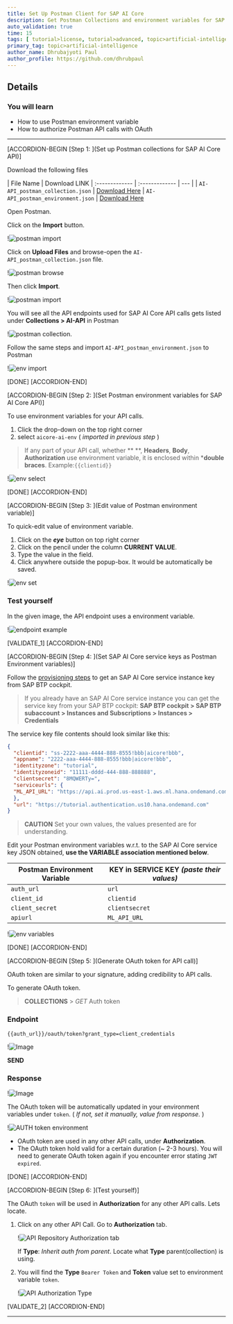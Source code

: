 ```yaml
---
title: Set Up Postman Client for SAP AI Core
description: Get Postman Collections and environment variables for SAP AI Core. Learn to generate OAuth token to authorize API calls.
auto_validation: true
time: 15
tags: [ tutorial>license, tutorial>advanced, topic>artificial-intelligence, topic>machine-learning, products>sap-business-technology-platform ]
primary_tag: topic>artificial-intelligence
author_name: Dhrubajyoti Paul
author_profile: https://github.com/dhrubpaul
---
```


## Details
### You will learn
  - How to use Postman environment variable
  - How to authorize Postman API calls with OAuth
---

[ACCORDION-BEGIN [Step 1: ](Set up Postman collections for SAP AI Core API)]

Download the following files

|  File Name  | Download LINK
|  :------------- | :------------- | --- |
|  `AI-API_postman_collection.json` | [Download Here](https://raw.githubusercontent.com/SAPDocuments/Tutorials/master/tutorials/ai-core-aiapi-postman-setup/AI-API_postman_collection.json)
|  `AI-API_postman_environment.json` | [Download Here](https://raw.githubusercontent.com/SAPDocuments/Tutorials/master/tutorials/ai-core-aiapi-postman-setup/AI-API_postman_environment.json)


Open Postman.

Click on the **Import** button.

!![postman import](img/postman/ai-import.png)

Click on **Upload Files** and browse-open the `AI-API_postman_collection.json` file.

!![postman browse](img/postman/browse.png)

Then click **Import**.

!![postman import](img/postman/ai-import-2.png)

You will see all the API endpoints used for SAP AI Core API calls gets listed under **Collections > AI-API** in Postman

!![postman collection](img/postman/ai-import-3.png).

Follow the same steps and import `AI-API_postman_environment.json` to Postman

!![env import](img/postman/env-import.png)

[DONE]
[ACCORDION-END]


[ACCORDION-BEGIN [Step 2: ](Set Postman environment variables for SAP AI Core API)]

To use environment variables for your API calls.

1. Click the drop-down on the top right corner
2. select `aicore-ai-env` ( *imported in previous step* )

> If any part of your API call, whether **  **, **Headers**, **Body**, **Authorization** use environment variable, it is enclosed within ***double braces**. Example:`{{clientid}}`

!![env select](img/postman/env-select.png)

[DONE]
[ACCORDION-END]

[ACCORDION-BEGIN [Step 3: ](Edit value of Postman environment variable)]

To quick-edit value of environment variable.

1. Click on the ***eye*** button on top right corner
2. Click on the pencil under the column **CURRENT VALUE**.
3. Type the value in the field.
4. Click anywhere outside the popup-box. It would be automatically be saved.

!![env set](img/postman/env-set.png)


### Test yourself

In the given image, the API endpoint uses a environment variable.

!![endpoint example](img/postman/ques-endpoint.png)

[VALIDATE_1]
[ACCORDION-END]

[ACCORDION-BEGIN [Step 4: ](Set SAP AI Core service keys as Postman Environment variables)]


Follow the [provisioning steps](https://help.sap.com/viewer/product/AI_CORE/CLOUD/en-US) to get an SAP AI Core service instance key from SAP BTP cockpit.

> If you already have an SAP AI Core service instance you can get the service key from your SAP BTP cockpit:
**SAP BTP cockpit > SAP BTP subaccount > Instances and Subscriptions > Instances > Credentials**

The service key file contents should look similar like this:

```JSON
{
  "clientid": "ss-2222-aaa-4444-888-8555!bbb|aicore!bbb",
  "appname": "2222-aaa-4444-888-8555!bbb|aicore!bbb",
  "identityzone": "tutorial",
  "identityzoneid": "11111-dddd-444-888-888888",
  "clientsecret": "8MQWERTy=",
  "serviceurls": {
  "ML_API_URL": "https://api.ai.prod.us-east-1.aws.ml.hana.ondemand.com"
  },
  "url": "https://tutorial.authentication.us10.hana.ondemand.com"
}
```

> **CAUTION** Set your own values, the values presented are for understanding.

Edit your Postman environment variables w.r.t. to the SAP AI Core service key JSON obtained, **use the VARIABLE association mentioned below**.

| Postman Environment Variable | KEY in SERVICE KEY *(paste their values)* |
|--- | --- |
| `auth_url` | `url`
| `client_id` | `clientid`
| `client_secret` | `clientsecret`
| `apiurl` | `ML_API_URL`

!![env variables](img/postman/env-set-1.png)

[DONE]
[ACCORDION-END]


[ACCORDION-BEGIN [Step 5: ](Generate OAuth token for API call)]

OAuth token are similar to your signature, adding credibility to API calls.

To generate OAuth token.

> **COLLECTIONS** > *GET* Auth token

### Endpoint
`{{auth_url}}/oauth/token?grant_type=client_credentials`

!![Image](img/postman/auth_token1.png)

**SEND**

### Response

!![Image](img/postman/auth_response.png)

The OAuth token will be automatically updated in your environment variables under `token`. ( *If not, set it manually, value from response.* )

!![AUTH token environment](img/postman/auth_token_env.png)

- OAuth token are used in any other API calls, under **Authorization**.
- The OAuth token hold valid for a certain duration (~ 2-3 hours). You will need to generate OAuth token again if you encounter error stating ```JWT expired```.


[DONE]
[ACCORDION-END]

[ACCORDION-BEGIN [Step 6: ](Test yourself)]

The OAuth `token` will be used in **Authorization** for any other API calls. Lets locate.

1. Click on any other API Call. Go to **Authorization** tab.

	!![API Repository Authorization tab](img/postman/auth_usage_1.png)

    If **Type**: *Inherit auth from parent*. Locate what **Type** parent(collection) is using.

2. You will find the **Type** `Bearer Token` and **Token** value set to environment variable `token`.

	!![API Authorization Type](img/postman/auth_usage_2.png)

[VALIDATE_2]
[ACCORDION-END]

---
